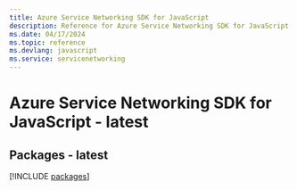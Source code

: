 ```yaml
---
title: Azure Service Networking SDK for JavaScript
description: Reference for Azure Service Networking SDK for JavaScript
ms.date: 04/17/2024
ms.topic: reference
ms.devlang: javascript
ms.service: servicenetworking
---
```

# Azure Service Networking SDK for JavaScript - latest
## Packages - latest
[!INCLUDE [packages](service-networking-index.md)]